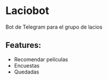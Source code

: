 # Laciobot
Bot de Telegram para el grupo de lacios

## Features:
- Recomendar películas
- Encuestas
- Quedadas
